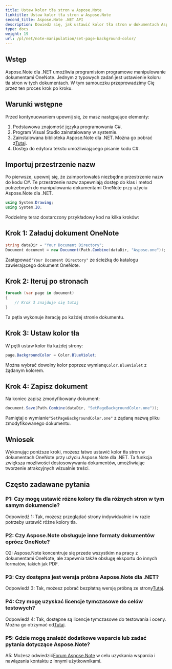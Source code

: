 ```yaml
---
title: Ustaw kolor tła stron w Aspose.Note
linktitle: Ustaw kolor tła stron w Aspose.Note
second_title: Aspose.Note .NET API
description: Dowiedz się, jak ustawić kolor tła stron w dokumentach Aspose.Note przy użyciu języka programowania C#, korzystając z przewodnika krok po kroku.
type: docs
weight: 19
url: /pl/net/note-manipulation/set-page-background-color/
---
```

## Wstęp

Aspose.Note dla .NET umożliwia programistom programowe manipulowanie dokumentami OneNote. Jednym z typowych zadań jest ustawienie koloru tła stron w tych dokumentach. W tym samouczku przeprowadzimy Cię przez ten proces krok po kroku.

## Warunki wstępne

Przed kontynuowaniem upewnij się, że masz następujące elementy:

1. Podstawowa znajomość języka programowania C#.
2. Program Visual Studio zainstalowany w systemie.
3.  Zainstalowana biblioteka Aspose.Note dla .NET. Można go pobrać z[Tutaj](https://releases.aspose.com/note/net/).
4. Dostęp do edytora tekstu umożliwiającego pisanie kodu C#.

## Importuj przestrzenie nazw

Po pierwsze, upewnij się, że zaimportowałeś niezbędne przestrzenie nazw do kodu C#. Te przestrzenie nazw zapewniają dostęp do klas i metod potrzebnych do manipulowania dokumentami OneNote przy użyciu Aspose.Note dla .NET.

```csharp
using System.Drawing;
using System.IO;

```

Podzielmy teraz dostarczony przykładowy kod na kilka kroków:

## Krok 1: Załaduj dokument OneNote

```csharp
string dataDir = "Your Document Directory";
Document document = new Document(Path.Combine(dataDir, "Aspose.one"));
```

 Zastępować`"Your Document Directory"` ze ścieżką do katalogu zawierającego dokument OneNote.

## Krok 2: Iteruj po stronach

```csharp
foreach (var page in document)
{
    // Krok 3 znajduje się tutaj
}
```

Ta pętla wykonuje iterację po każdej stronie dokumentu.

## Krok 3: Ustaw kolor tła

W pętli ustaw kolor tła każdej strony:

```csharp
page.BackgroundColor = Color.BlueViolet;
```

 Można wybrać dowolny kolor poprzez wymianę`Color.BlueViolet` z żądanym kolorem.

## Krok 4: Zapisz dokument

Na koniec zapisz zmodyfikowany dokument:

```csharp
document.Save(Path.Combine(dataDir, "SetPageBackgroundColor.one"));
```

 Pamiętaj o wymianie`"SetPageBackgroundColor.one"` z żądaną nazwą pliku zmodyfikowanego dokumentu.

## Wniosek

Wykonując poniższe kroki, możesz łatwo ustawić kolor tła stron w dokumentach OneNote przy użyciu Aspose.Note dla .NET. Ta funkcja zwiększa możliwości dostosowywania dokumentów, umożliwiając tworzenie atrakcyjnych wizualnie treści.

## Często zadawane pytania

### P1: Czy mogę ustawić różne kolory tła dla różnych stron w tym samym dokumencie?

Odpowiedź 1: Tak, możesz przeglądać strony indywidualnie i w razie potrzeby ustawić różne kolory tła.

### P2: Czy Aspose.Note obsługuje inne formaty dokumentów oprócz OneNote?

O2: Aspose.Note koncentruje się przede wszystkim na pracy z dokumentami OneNote, ale zapewnia także obsługę eksportu do innych formatów, takich jak PDF.

### P3: Czy dostępna jest wersja próbna Aspose.Note dla .NET?

Odpowiedź 3: Tak, możesz pobrać bezpłatną wersję próbną ze strony[Tutaj](https://releases.aspose.com/).

### P4: Czy mogę uzyskać licencje tymczasowe do celów testowych?

 Odpowiedź 4: Tak, dostępne są licencje tymczasowe do testowania i oceny. Można go otrzymać od[Tutaj](https://purchase.aspose.com/temporary-license/).

### P5: Gdzie mogę znaleźć dodatkowe wsparcie lub zadać pytania dotyczące Aspose.Note?

 A5: Możesz odwiedzić[Forum Aspose.Note](https://forum.aspose.com/c/note/28) w celu uzyskania wsparcia i nawiązania kontaktu z innymi użytkownikami.